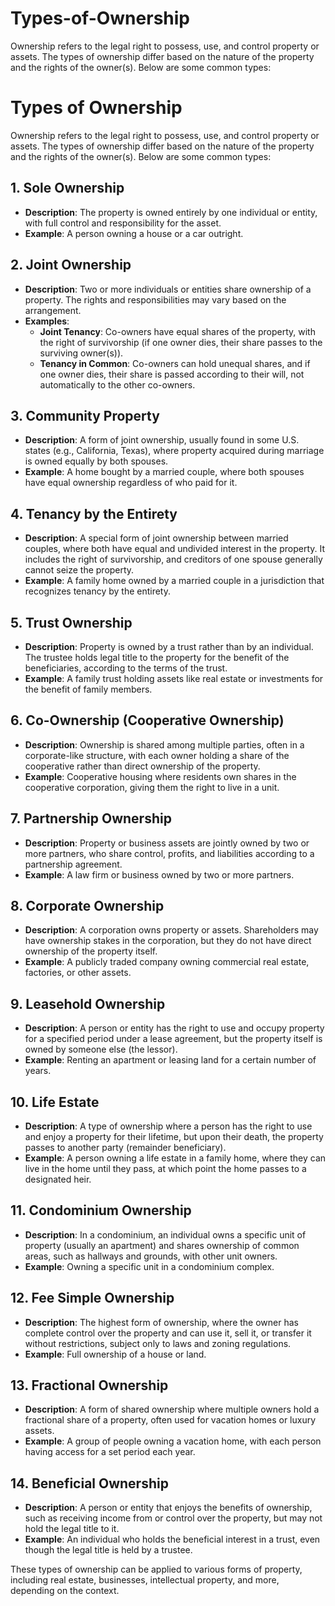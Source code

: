 # Types-of-Ownership
Ownership refers to the legal right to possess, use, and control property or assets. The types of ownership differ based on the nature of the property and the rights of the owner(s). Below are some common types:

# Types of Ownership

Ownership refers to the legal right to possess, use, and control property or assets. The types of ownership differ based on the nature of the property and the rights of the owner(s). Below are some common types:

## 1. Sole Ownership
- **Description**: The property is owned entirely by one individual or entity, with full control and responsibility for the asset.
- **Example**: A person owning a house or a car outright.

## 2. Joint Ownership
- **Description**: Two or more individuals or entities share ownership of a property. The rights and responsibilities may vary based on the arrangement.
- **Examples**:
  - **Joint Tenancy**: Co-owners have equal shares of the property, with the right of survivorship (if one owner dies, their share passes to the surviving owner(s)).
  - **Tenancy in Common**: Co-owners can hold unequal shares, and if one owner dies, their share is passed according to their will, not automatically to the other co-owners.

## 3. Community Property
- **Description**: A form of joint ownership, usually found in some U.S. states (e.g., California, Texas), where property acquired during marriage is owned equally by both spouses.
- **Example**: A home bought by a married couple, where both spouses have equal ownership regardless of who paid for it.

## 4. Tenancy by the Entirety
- **Description**: A special form of joint ownership between married couples, where both have equal and undivided interest in the property. It includes the right of survivorship, and creditors of one spouse generally cannot seize the property.
- **Example**: A family home owned by a married couple in a jurisdiction that recognizes tenancy by the entirety.

## 5. Trust Ownership
- **Description**: Property is owned by a trust rather than by an individual. The trustee holds legal title to the property for the benefit of the beneficiaries, according to the terms of the trust.
- **Example**: A family trust holding assets like real estate or investments for the benefit of family members.

## 6. Co-Ownership (Cooperative Ownership)
- **Description**: Ownership is shared among multiple parties, often in a corporate-like structure, with each owner holding a share of the cooperative rather than direct ownership of the property.
- **Example**: Cooperative housing where residents own shares in the cooperative corporation, giving them the right to live in a unit.

## 7. Partnership Ownership
- **Description**: Property or business assets are jointly owned by two or more partners, who share control, profits, and liabilities according to a partnership agreement.
- **Example**: A law firm or business owned by two or more partners.

## 8. Corporate Ownership
- **Description**: A corporation owns property or assets. Shareholders may have ownership stakes in the corporation, but they do not have direct ownership of the property itself.
- **Example**: A publicly traded company owning commercial real estate, factories, or other assets.

## 9. Leasehold Ownership
- **Description**: A person or entity has the right to use and occupy property for a specified period under a lease agreement, but the property itself is owned by someone else (the lessor).
- **Example**: Renting an apartment or leasing land for a certain number of years.

## 10. Life Estate
- **Description**: A type of ownership where a person has the right to use and enjoy a property for their lifetime, but upon their death, the property passes to another party (remainder beneficiary).
- **Example**: A person owning a life estate in a family home, where they can live in the home until they pass, at which point the home passes to a designated heir.

## 11. Condominium Ownership
- **Description**: In a condominium, an individual owns a specific unit of property (usually an apartment) and shares ownership of common areas, such as hallways and grounds, with other unit owners.
- **Example**: Owning a specific unit in a condominium complex.

## 12. Fee Simple Ownership
- **Description**: The highest form of ownership, where the owner has complete control over the property and can use it, sell it, or transfer it without restrictions, subject only to laws and zoning regulations.
- **Example**: Full ownership of a house or land.

## 13. Fractional Ownership
- **Description**: A form of shared ownership where multiple owners hold a fractional share of a property, often used for vacation homes or luxury assets.
- **Example**: A group of people owning a vacation home, with each person having access for a set period each year.

## 14. Beneficial Ownership
- **Description**: A person or entity that enjoys the benefits of ownership, such as receiving income from or control over the property, but may not hold the legal title to it.
- **Example**: An individual who holds the beneficial interest in a trust, even though the legal title is held by a trustee.

These types of ownership can be applied to various forms of property, including real estate, businesses, intellectual property, and more, depending on the context.

